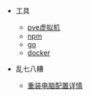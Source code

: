 - 工具
  - [pve虚拟机](home/pve)
  - [npm](home/npm)
  - [go](home/go)
  - [docker](home/docker)

- 乱七八糟
  - [重装电脑配置详情](home/resetWinwos)
